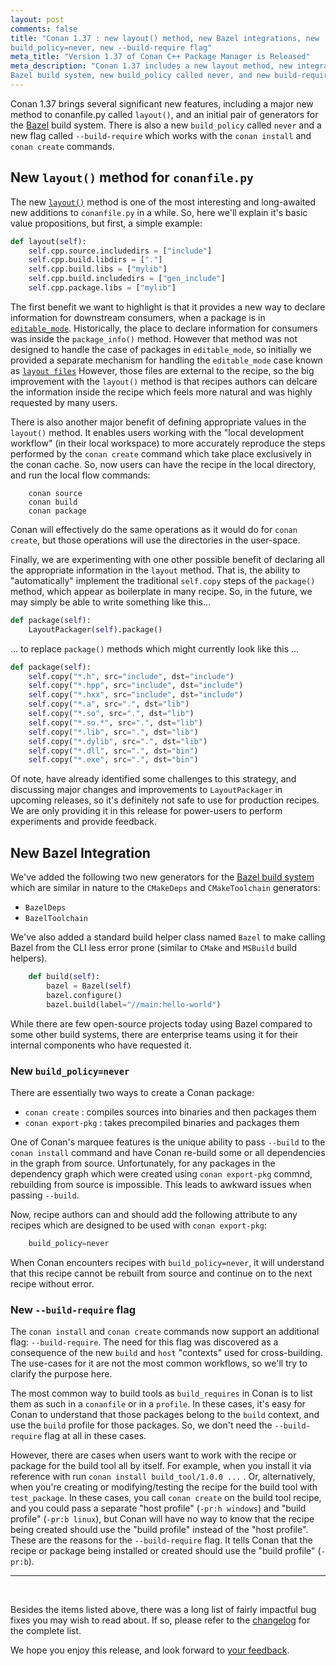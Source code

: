 ```yaml
---
layout: post 
comments: false 
title: "Conan 1.37 : new layout() method, new Bazel integrations, new
build_policy=never, new --build-require flag" 
meta_title: "Version 1.37 of Conan C++ Package Manager is Released" 
meta_description: "Conan 1.37 includes a new layout method, new integration for
Bazel build system, new build_policy called never, and new build-require flag."
---
```


Conan 1.37 brings several significant new features, including a major new method
to conanfile.py called `layout()`, and an initial pair of generators for the
[Bazel](https://docs.conan.io/en/latest/integrations/build_system/bazel.html)
build system. There is also a new `build_policy` called `never` and a new flag
called `--build-require` which works with the `conan install` and `conan create`
commands.

## New `layout()` method for `conanfile.py`

The new
[`layout()`](https://docs.conan.io/en/latest/reference/conanfile/methods.html#layout)
method is one of the most interesting and long-awaited new additions to
`conanfile.py` in a while. So, here we'll explain it's basic value propositions,
but first, a simple example:

```python
def layout(self):
    self.cpp.source.includedirs = ["include"]
    self.cpp.build.libdirs = ["."]
    self.cpp.build.libs = ["mylib"]
    self.cpp.build.includedirs = ["gen_include"]
    self.cpp.package.libs = ["mylib"]
```

The first benefit we want to highlight is that it provides a new way to declare
information for downstream consumers, when a package is in
[`editable_mode`](https://docs.conan.io/en/latest/developing_packages/editable_packages.html).
Historically, the place to declare information for consumers was inside the
`package_info()` method. However that method was not designed to handle the case
of packages in `editable_mode`, so initially we provided a separate mechanism
for handling the `editable_mode` case known as [`layout
files`](https://docs.conan.io/en/latest/developing_packages/editable_packages.html#layout-external-files)
However, those files are external to the recipe, so the big improvement with the
`layout()` method is that recipes authors can delcare the information inside the
recipe which feels more natural and was highly requested by many users.

There is also another major benefit of defining appropriate values in the
`layout()` method. It enables users working with the "local development
workflow" (in their local workspace) to more accurately reproduce the steps
performed by the `conan create` command which take place exclusively in the
conan cache. So, now users can have the recipe in the local directory, and run
the local flow commands:

```shell
    conan source
    conan build
    conan package
```

Conan will effectively do the same operations as it would do for `conan create`,
but those operations will use the directories in the user-space.

Finally, we are experimenting with one other possible benefit of declaring all
the appropriate information in the `layout` method. That is, the ability to
"automatically" implement the traditional `self.copy` steps of the `package()`
method, which appear as boilerplate in many recipe. So, in the future, we may
simply be able to write something like this...

```python
def package(self):
    LayoutPackager(self).package()
```

... to replace `package()` methods which might currently look like this ...

```python
def package(self):
    self.copy("*.h", src="include", dst="include")
    self.copy("*.hpp", src="include", dst="include")
    self.copy("*.hxx", src="include", dst="include")
    self.copy("*.a", src=".", dst="lib")
    self.copy("*.so", src=".", dst="lib")
    self.copy("*.so.*", src=".", dst="lib")
    self.copy("*.lib", src=".", dst="lib")
    self.copy("*.dylib", src=".", dst="lib")
    self.copy("*.dll", src=".", dst="bin")
    self.copy("*.exe", src=".", dst="bin")
```

Of note, have already identified some challenges to this strategy, and
discussing major changes and improvements to `LayoutPackager` in upcoming
releases, so it's definitely not safe to use for production recipes. We are only
providing it in this release for power-users to perform experiments and provide
feedback.

## New Bazel Integration

We've added the following two new generators for the
[Bazel build system](https://docs.conan.io/en/latest/reference/conanfile/tools/google.html?highlight=bazel)
which are similar in nature to the `CMakeDeps` and `CMakeToolchain` generators:

* `BazelDeps`
* `BazelToolchain`

We've also added a standard build helper class named `Bazel` to make calling
Bazel from the CLI less error prone (similar to `CMake` and `MSBuild` build
helpers).

```python
    def build(self):
        bazel = Bazel(self)
        bazel.configure()
        bazel.build(label="//main:hello-world")
```

While there are few open-source projects today using Bazel compared to some
other build systems, there are enterprise teams using it for their internal
components who have requested it.

### New `build_policy=never`

There are essentially two ways to create a Conan package:

* `conan create` : compiles sources into binaries and then packages them
* `conan export-pkg` : takes precompiled binaries and packages them

One of Conan's marquee features is the unique ability to pass `--build` to the
`conan install` command and have Conan re-build some or all dependencies in the
graph from source.  Unfortunately, for any packages in the dependency graph
which were created using `conan export-pkg` commnd, rebuilding from source is
impossible. This leads to awkward issues when passing `--build`.

Now, recipe authors can and should add the following attribute to any recipes
which are designed to be used with `conan export-pkg`:

```python
    build_policy=never
```

When Conan encounters recipes with `build_policy=never`, it will understand that
this recipe cannot be rebuilt from source and continue on to the next recipe
without error.

### New `--build-require` flag

The `conan install` and `conan create` commands now support an additional flag:
`--build-require`. The need for this flag was discovered as a consequence of the
new `build` and `host` "contexts" used for cross-building. The use-cases for it
are not the most common workflows, so we'll try to clarify the purpose here.

The most common way to build tools as `build_requires` in Conan is to list them
as such in a `conanfile` or in a `profile`. In these cases, it's easy for Conan
to understand that those packages belong to the `build` context, and use the
`build` profile for those packages. So, we don't need the `--build-require` flag
at all in these cases.

However, there are cases when users want to work with the recipe or package for
the build tool all by itself. For example, when you install it via reference
with run `conan install build_tool/1.0.0 ...` . Or, alternatively, when you're
creating or modifying/testing the recipe for the build tool with `test_package`.
In these cases, you call `conan create` on the build tool recipe, and you could
pass a separate "host profile" (`-pr:h windows`) and "build profile" (`-pr:b
linux`), but Conan will have no way to know that the recipe being created should
use the "build profile" instead of the "host profile". These are the reasons for
the `--build-require` flag. It tells Conan that the recipe or package being
installed or created should use the "build profile" (`-pr:b`).

-----------
<br>

Besides the items listed above, there was a long list of fairly impactful bug
fixes you may wish to read about.  If so, please refer to the
[changelog](https://docs.conan.io/en/latest/changelog.html#June-2021) for the
complete list.

We hope you enjoy this release, and look forward to [your
feedback](https://github.com/conan-io/conan/issues).
